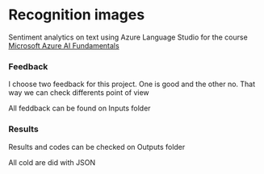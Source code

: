 # Recognition images 

Sentiment analytics on text using Azure Language Studio for the course [Microsoft Azure AI Fundamentals](https://web.dio.me/track/a088cda7-a37f-451a-b392-46fa7e6ddc55)


### Feedback
I choose two feedback for this project. One is good and the other no. That way we can check differents point of view

All feddback can be found on Inputs folder

###  Results

Results and codes can be checked on Outputs folder

All cold are did with JSON
